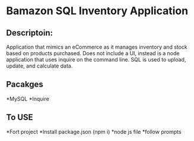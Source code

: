 # Bamazon SQL Inventory Application

## Descriptoin:
Application that mimics an eCommerce as it manages inventory and stock based on products purchased. Does not include a UI, instead is a node application that uses inquire on the command line. SQL is used to upload, update, and calculate data. 

## Pacakges
*MySQL
*Inquire

## To USE
*Fort project
*Install package.json (npm i)
*node js file
*follow prompts

